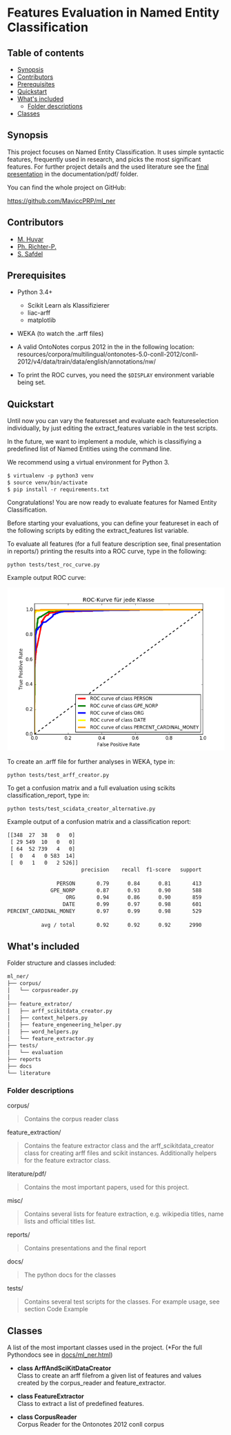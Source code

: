 # Features Evaluation in Named Entity Classification


## Table of contents

* [Synopsis](#synopsis)
* [Contributors](#contributors)
* [Prerequisites](#prerequisites)
* [Quickstart](#quickstart)
* [What's included](#whats-included)
  * [Folder descriptions](#folder-descriptions)
* [Classes](#classes)


## Synopsis

This project focuses on Named Entity Classification. It uses simple syntactic features, frequently used in research, and picks the most significant features. 
For further project details and the used literature see the [final presentation](https://github.com/MaviccPRP/ml_ner/blob/master/reports/presentation_final.pdf) in the documentation/pdf/ folder.

You can find the whole project on GitHub:

https://github.com/MaviccPRP/ml_ner

## Contributors

* [M. Huvar](https://github.com/XMadiX)
* [Ph. Richter-P.](https://github.com/MaviccPRP)
* [S. Safdel](https://github.com/Ssanaz)

## Prerequisites

* Python 3.4+
	* Scikit Learn als Klassifizierer
	* liac-arff
	* matplotlib
* WEKA (to watch the .arff files)

* A valid OntoNotes corpus 2012 in the in the following location: resources/corpora/multilingual/ontonotes-5.0-conll-2012/conll-2012/v4/data/train/data/english/annotations/nw/

* To print the ROC curves, you need the ```$DISPLAY``` environment variable being set.


## Quickstart

Until now you can vary the featuresset and evaluate each featureselection individually, by just editing the extract_features variable in the test scripts.

In the future, we want to implement a module, which is classifiying a predefined list of Named Entities using the command line.

We recommend using a virtual environment for Python 3.

    $ virtualenv -p python3 venv
    $ source venv/bin/activate  
    $ pip install -r requirements.txt  

Congratulations! You are now ready to evaluate features for Named Entity Classification.

Before starting your evaluations, you can define your featureset in each of the following scripts by editing the extract_features list variable.

To evaluate all features (for a full feature description see, final presentation in reports/) printing the results into a ROC curve, type in the following:

```
python tests/test_roc_curve.py
```

Example output ROC curve:

![alt tag](https://github.com/MaviccPRP/ml_ner/blob/master/reports/roc_curve.png)

To create an .arff file for further analyses in WEKA, type in:

```
python tests/test_arff_creator.py 
```

To get a confusion matrix and a full evaluation using scikits classification_report, type in:

```
python tests/test_scidata_creator_alternative.py 
```
Example output of a confusion matrix and a classification report:

```
[[348  27  38   0   0]
 [ 29 549  10   0   0]
 [ 64  52 739   4   0]
 [  0   4   0 583  14]
 [  0   1   0   2 526]]
                        precision    recall  f1-score   support

                PERSON       0.79      0.84      0.81       413
              GPE_NORP       0.87      0.93      0.90       588
                   ORG       0.94      0.86      0.90       859
                  DATE       0.99      0.97      0.98       601
PERCENT_CARDINAL_MONEY       0.97      0.99      0.98       529

           avg / total       0.92      0.92      0.92      2990

```



## What's included

Folder structure and classes included:

```
ml_ner/
├── corpus/
│   └── corpusreader.py
│ 
├── feature_extrator/
│   ├── arff_scikitdata_creator.py
│   ├── context_helpers.py 
│   ├── feature_engeneering_helper.py
│   ├── word_helpers.py
│   └── feature_extractor.py
├── tests/
│   └── evaluation
├── reports 
├── docs
└── literature

```
### Folder descriptions

corpus/
>Contains the corpus reader class

feature_extraction/
>Contains the feature extractor class and the arff_scikitdata_creator class for creating arff files and scikit instances. Additionally helpers for the feature extractor class. 

literature/pdf/
>Contains the most important papers, used for this project.

misc/
>Contains several lists for feature extraction, e.g. wikipedia titles, name lists and official titles list.

reports/
>Contains presentations and the final report

docs/
>The python docs for the classes

tests/
>Contains several test scripts for the classes. For example usage, see section Code Example

## Classes

A list of the most important classes used in the project. (*For the full Pythondocs see in [docs/ml_ner.html](docs/ml_ner.html))

* **class ArffAndSciKitDataCreator**  
    Class to create an arff filefrom a given list of features and values created by the corpus_reader and feature_extractor.

* **class FeatureExtractor**  
    Class to extract a list of predefined features.

* **class CorpusReader**  
    Corpus Reader for the Ontonotes 2012 conll corpus

